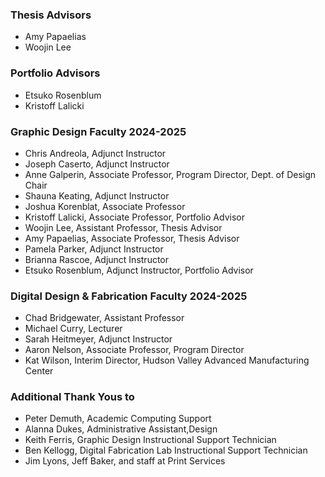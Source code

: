 ### Thesis Advisors

- Amy Papaelias
- Woojin Lee

### Portfolio Advisors

- Etsuko Rosenblum
- Kristoff Lalicki

### Graphic Design Faculty 2024-2025

- Chris Andreola, Adjunct Instructor
- Joseph Caserto, Adjunct Instructor
- Anne Galperin, Associate Professor, Program Director, Dept. of Design Chair
- Shauna Keating, Adjunct Instructor
- Joshua Korenblat, Associate Professor
- Kristoff Lalicki, Associate Professor, Portfolio Advisor
- Woojin Lee, Assistant Professor, Thesis Advisor
- Amy Papaelias, Associate Professor, Thesis Advisor
- Pamela Parker, Adjunct Instructor
- Brianna Rascoe, Adjunct Instructor
- Etsuko Rosenblum, Adjunct Instructor, Portfolio Advisor

### Digital Design & Fabrication Faculty 2024-2025

- Chad Bridgewater, Assistant Professor
- Michael Curry, Lecturer
- Sarah Heitmeyer, Adjunct Instructor
- Aaron Nelson, Associate Professor, Program Director
- Kat Wilson, Interim Director, Hudson Valley Advanced Manufacturing Center

### Additional Thank Yous to

- Peter Demuth, Academic Computing Support
- Alanna Dukes, Administrative Assistant,Design
- Keith Ferris, Graphic Design Instructional Support Technician
- Ben Kellogg, Digital Fabrication Lab Instructional Support Technician
- Jim Lyons, Jeff Baker, and staff at Print Services

